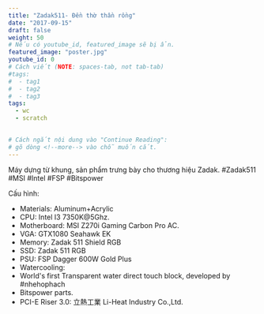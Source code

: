 ```yaml
---
title: "Zadak511- Đền thờ thần rồng"
date: "2017-09-15"
draft: false
weight: 50
# Nếu có youtube_id, featured_image sẽ bị ẩn.
featured_image: "poster.jpg"
youtube_id: 0
# Cách viết (NOTE: spaces-tab, not tab-tab)
#tags:
#  - tag1
#  - tag2
#  - tag3
tags:
  - wc
  - scratch
 

# Cách ngắt nội dung vào "Continue Reading":
# gõ dòng <!--more--> vào chỗ muốn cắt.
---
```


Máy dựng từ khung, sản phẩm trưng bày cho thương hiệu Zadak.
#Zadak511 #MSI #Intel #FSP #Bitspower
<!--more-->

Cấu hình:

- Materials: Aluminum+Acrylic
- CPU: Intel I3 7350K@5Ghz.
- Motherboard: MSI Z270i Gaming Carbon Pro AC.
- VGA: GTX1080 Seahawk EK
- Memory: Zadak 511 Shield RGB
- SSD: Zadak 511 RGB
- PSU: FSP Dagger 600W Gold Plus
- Watercooling:
- World's first Transparent water direct touch block, developed by #nhehophach
- Bitspower parts.
- PCI-E Riser 3.0: 立熱工業 Li-Heat Industry Co.,Ltd.